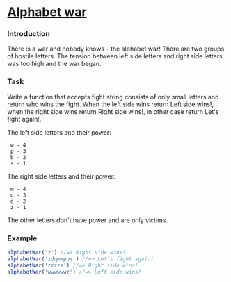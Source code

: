 # [Alphabet war](https://www.codewars.com/kata/alphabet-war/javascript)

### Introduction

There is a war and nobody knows - the alphabet war!
There are two groups of hostile letters. The tension between left side letters and right side letters was too high and the war began.

### Task

Write a function that accepts fight string consists of only small letters and return who wins the fight. When the left side wins return Left side wins!, when the right side wins return Right side wins!, in other case return Let's fight again!.

The left side letters and their power:

```
 w - 4
 p - 3
 b - 2
 s - 1
```

The right side letters and their power:

```
 m - 4
 q - 3
 d - 2
 z - 1
```

The other letters don't have power and are only victims.

### Example

```javascript
alphabetWar('z') //=> Right side wins!
alphabetWar('zdqmwpbs') //=> Let's fight again!
alphabetWar('zzzzs') //=> Right side wins!
alphabetWar('wwwwwwz') //=> Left side wins!
```
